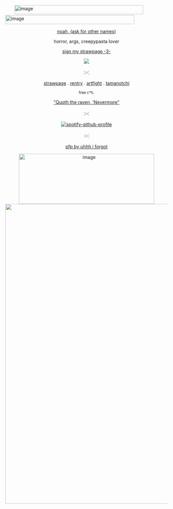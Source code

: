 ‎ ‎ ‎ ‎ ‎ ‎ ‎ <img width="400" height="28" alt="image" src="https://github.com/user-attachments/assets/59a5ccc6-7e22-4fc0-be64-ded112afe6b3" /><img width="400" height="28" alt="image" src="https://github.com/user-attachments/assets/e70ee0c0-4b43-4728-8dd7-176c8360ddf3" />


<p align="center"> <ins> noah, (ask for other names) </ins> </p>

<p align="center"> horror, args, creepypasta lover </p>

<p align="center"> <ins> sign my strawpage -3- </ins> </p>

<p align="center"> <img src="https://komarev.com/ghpvc/?username=C00LKIDDFORSAKEN&color=grey&label=🐇"> </p>

<p align="center"> 𓏵 </p> 

<p align="center"> <a href="https://noahsters.straw.page">strawpage</a> . <a href="https://rentry.co/d8yzhtmf">rentry</a> . <a href="https://artfight.net/~noahsters">artfight</a> . <a href="https://tamanotchi.world/u/15947">tamanotchi</a> </p>

<p align="center"> <sub> free c*h. </sub> </p>
<p align="center"> <ins> "Quoth the raven, 'Nevermore" </ins> </p>

<div align="center">
<p align="center"> 𓏵 </p>

[![spotify-github-profile](https://spotify-github-profile.kittinanx.com/api/view?uid=mqxe2ykx9hqvu8r6zuna1d1p3&cover_image=true&theme=novatorem&show_offline=false&background_color=121212&interchange=false&bar_color=863232&bar_color_cover=false)](https://github.com/kittinan/spotify-github-profile)
<p align="center"> 𓏵 </p> 

<div align="center">

<p align="center"> <ins> pfp by uhhh i forgot </ins> </p>

<img width="420" height="156" alt="image" src="https://github.com/user-attachments/assets/dbcbf847-4597-4407-9d90-2400e2c43333" />





<img width="1764" height="932" alt="image" src="https://github.com/user-attachments/assets/1943e8ce-2d3f-4fe8-ae8d-d5f0e997ef7a" />








